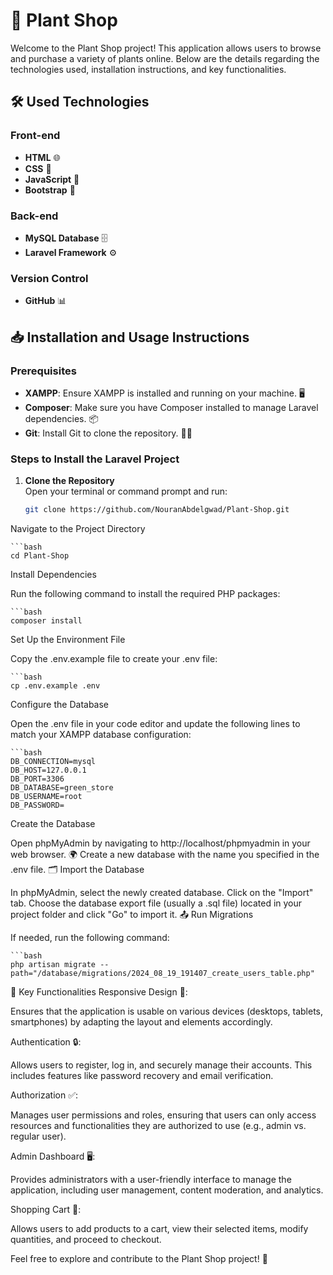 # 🌿 Plant Shop

Welcome to the Plant Shop project! This application allows users to browse and purchase a variety of plants online. Below are the details regarding the technologies used, installation instructions, and key functionalities.

## 🛠️ Used Technologies

### Front-end
- **HTML** 🌐
- **CSS** 🎨
- **JavaScript** 📜
- **Bootstrap** 🚀

### Back-end
- **MySQL Database** 🗄️
- **Laravel Framework** ⚙️

### Version Control
- **GitHub** 📊

## 📥 Installation and Usage Instructions

### Prerequisites
- **XAMPP**: Ensure XAMPP is installed and running on your machine. 🖥️
- **Composer**: Make sure you have Composer installed to manage Laravel dependencies. 📦
- **Git**: Install Git to clone the repository. 🧑‍💻

### Steps to Install the Laravel Project

1. **Clone the Repository**  
   Open your terminal or command prompt and run:
   ```bash
   git clone https://github.com/NouranAbdelgwad/Plant-Shop.git
Navigate to the Project Directory

    ```bash
    cd Plant-Shop
Install Dependencies

Run the following command to install the required PHP packages:

    ```bash
    composer install
Set Up the Environment File

Copy the .env.example file to create your .env file:

    ```bash
    cp .env.example .env
Configure the Database

Open the .env file in your code editor and update the following lines to match your XAMPP database configuration:

    ```bash
    DB_CONNECTION=mysql
    DB_HOST=127.0.0.1
    DB_PORT=3306
    DB_DATABASE=green_store
    DB_USERNAME=root
    DB_PASSWORD=
Create the Database

Open phpMyAdmin by navigating to http://localhost/phpmyadmin in your web browser. 🌍
Create a new database with the name you specified in the .env file. 🗂️
Import the Database

In phpMyAdmin, select the newly created database.
Click on the "Import" tab.
Choose the database export file (usually a .sql file) located in your project folder and click "Go" to import it. 📤
Run Migrations

If needed, run the following command:

    ```bash
    php artisan migrate --path="/database/migrations/2024_08_19_191407_create_users_table.php"
🔑 Key Functionalities
Responsive Design 📱:

Ensures that the application is usable on various devices (desktops, tablets, smartphones) by adapting the layout and elements accordingly.

Authentication 🔒:

Allows users to register, log in, and securely manage their accounts. This includes features like password recovery and email verification.

Authorization ✅:

Manages user permissions and roles, ensuring that users can only access resources and functionalities they are authorized to use (e.g., admin vs. regular user).

Admin Dashboard 🖥️:

Provides administrators with a user-friendly interface to manage the application, including user management, content moderation, and analytics.

Shopping Cart 🛒:

Allows users to add products to a cart, view their selected items, modify quantities, and proceed to checkout.

Feel free to explore and contribute to the Plant Shop project! 🌱
